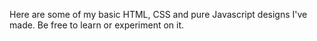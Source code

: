 Here are some of my basic HTML, CSS and pure Javascript designs I've made. Be free to learn or experiment on it.
